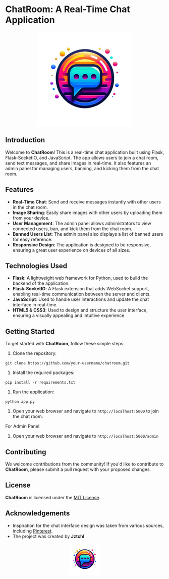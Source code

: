 ChatRoom: A Real-Time Chat Application
=====================================

<p align="center">
  <img src="static/chatroom.png" alt="ChatRoom Screenshot" width="300">
</p>

Introduction
------------

Welcome to **ChatRoom**! This is a real-time chat application built using Flask, Flask-SocketIO, and JavaScript. The app allows users to join a chat room, send text messages, and share images in real-time. It also features an admin panel for managing users, banning, and kicking them from the chat room.

Features
--------

* **Real-Time Chat**: Send and receive messages instantly with other users in the chat room.
* **Image Sharing**: Easily share images with other users by uploading them from your device.
* **User Management**: The admin panel allows administrators to view connected users, ban, and kick them from the chat room.
* **Banned Users List**: The admin panel also displays a list of banned users for easy reference.
* **Responsive Design**: The application is designed to be responsive, ensuring a great user experience on devices of all sizes.

Technologies Used
-------------------

* **Flask**: A lightweight web framework for Python, used to build the backend of the application.
* **Flask-SocketIO**: A Flask extension that adds WebSocket support, enabling real-time communication between the server and clients.
* **JavaScript**: Used to handle user interactions and update the chat interface in real-time.
* **HTML5 & CSS3**: Used to design and structure the user interface, ensuring a visually appealing and intuitive experience.

Getting Started
---------------

To get started with **ChatRoom**, follow these simple steps:

1. Clone the repository:
```
git clone https://github.com/your-username/chatroom.git
```
1. Install the required packages:
```
pip install -r requirements.txt
```
1. Run the application:
```
python app.py
```
1. Open your web browser and navigate to `http://localhost:5000` to join the chat room.

For Admin Panel

1. Open your web browser and navigate to `http://localhost:5000/admin`

Contributing
------------

We welcome contributions from the community! If you'd like to contribute to **ChatRoom**, please submit a pull request with your proposed changes.

License
-------

**ChatRoom** is licensed under the [MIT License](https://github.com/your-username/chatroom/blob/main/LICENSE).

Acknowledgements
----------------

* Inspiration for the chat interface design was taken from various sources, including [Pinterest](https://www.pinterest.com/).
* The project was created by **Jztchl**
<p align="center">
  <img src="static/chatroom.png" alt="ChatRoom Screenshot" width="100">
</p>
